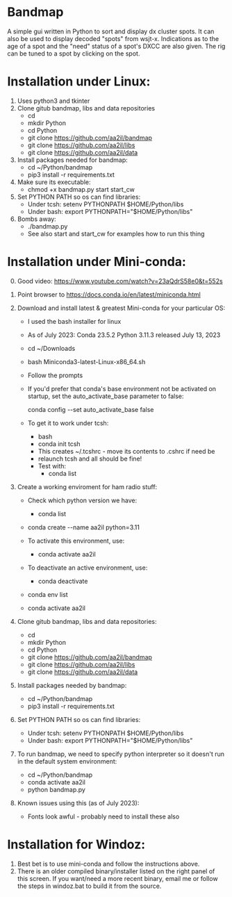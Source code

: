 # Bandmap

A simple gui written in Python to sort and display dx cluster spots. It can also be used to display decoded "spots" from wsjt-x.
Indications as to the age of a spot and the "need" status of a spot's DXCC are also given.
The rig can be tuned to a spot by clicking on the spot.

# Installation under Linux:

1) Uses python3 and tkinter
2) Clone gitub bandmap, libs and data repositories
    - cd
    - mkdir Python
    - cd Python
    - git clone https://github.com/aa2il/bandmap
    - git clone https://github.com/aa2il/libs
    - git clone https://github.com/aa2il/data
3) Install packages needed for bandmap:
   - cd ~/Python/bandmap
   - pip3 install -r requirements.txt
4) Make sure its executable:
   - chmod +x bandmap.py start start_cw
5) Set PYTHON PATH so os can find libraries:
   - Under tcsh:      setenv PYTHONPATH $HOME/Python/libs
   - Under bash:      export PYTHONPATH="$HOME/Python/libs"
6) Bombs away:
   - ./bandmap.py
   - See also start and start_cw for examples how to run this thing         

# Installation under Mini-conda:

0) Good video:  https://www.youtube.com/watch?v=23aQdrS58e0&t=552s

1) Point browser to https://docs.conda.io/en/latest/miniconda.html
2) Download and install latest & greatest Mini-conda for your particular OS:
   - I used the bash installer for linux
   - As of July 2023: Conda 23.5.2 Python 3.11.3 released July 13, 2023
   - cd ~/Downloads
   - bash Miniconda3-latest-Linux-x86_64.sh
   - Follow the prompts

   - If you'd prefer that conda's base environment not be activated on startup, 
      set the auto_activate_base parameter to false: 

      conda config --set auto_activate_base false

   - To get it to work under tcsh:
       - bash
       - conda init tcsh
       - This creates ~/.tcshrc - move its contents to .cshrc if need be
       - relaunch tcsh and all should be fine!
       - Test with:
           - conda list

3) Create a working enviroment for ham radio stuff:
   - Check which python version we have:
       - conda list   
   - conda create --name aa2il python=3.11

   - To activate this environment, use:
       - conda activate aa2il
   - To deactivate an active environment, use:
       - conda deactivate

   - conda env list
   - conda activate aa2il

4) Clone gitub bandmap, libs and data repositories:
    - cd
    - mkdir Python
    - cd Python
    - git clone https://github.com/aa2il/bandmap
    - git clone https://github.com/aa2il/libs
    - git clone https://github.com/aa2il/data

5) Install packages needed by bandmap:
   - cd ~/Python/bandmap
   - pip3 install -r requirements.txt

6) Set PYTHON PATH so os can find libraries:
   - Under tcsh:      setenv PYTHONPATH $HOME/Python/libs
   - Under bash:      export PYTHONPATH="$HOME/Python/libs"

7) To run bandmap, we need to specify python interpreter so it doesn't run in
   the default system environment:
   - cd ~/Python/bandmap
   - conda activate aa2il
   - python bandmap.py

8) Known issues using this (as of July 2023):
   - Fonts look awful - probably need to install these also

# Installation for Windoz:

1) Best bet is to use mini-conda and follow the instructions above.
2) There is an older compiled binary/installer listed on the right panel
   of this screen.  If you want/need a more recent binary, email me
   or follow the steps in windoz.bat to build it from the source.
